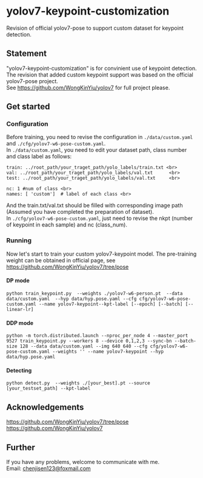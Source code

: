 # yolov7-keypoint-customization
Revision of official yolov7-pose to support custom dataset for keypoint detection.<br>
## Statement
"yolov7-keypoint-customization" is for convinient use of keypoint detection. The revision that added custom keypoint support was based on the official yolov7-pose project.<br>
See https://github.com/WongKinYiu/yolov7 for full project please.
## Get started
### Configuration
Before training, you need to revise the configuration in ```./data/custom.yaml``` and ```./cfg/yolov7-w6-pose-custom.yaml```.<br>
In ```./data/custom.yaml```, you need to edit your dataset path, class number and class label as follows:<br>
```
train: ../root_path/your_traget_path/yolo_labels/train.txt <br>
val: ../root_path/your_traget_path/yolo_labels/val.txt      <br>
test: ../root_path/your_traget_path/yolo_labels/val.txt     <br>

nc: 1 #num of class <br>
names: [ 'custom']  # label of each class <br>
```
And the train.txt/val.txt should be filled with corresponding image path (Assumed you have completed the preparation of dataset). <br>
In ```./cfg/yolov7-w6-pose-custom.yaml```, just need to revise the nkpt (number of keypoint in each sample) and nc (class_num).<br>
### Running
Now let's start to train your custom yolov7-keypoint model. The pre-training weight can be obtained in official page, see https://github.com/WongKinYiu/yolov7/tree/pose <br>
#### DP mode
```python train_keypoint.py  --weights ./yolov7-w6-person.pt  --data data/custom.yaml  --hyp data/hyp.pose.yaml --cfg cfg/yolov7-w6-pose-custom.yaml --name yolov7-keypoint--kpt-label [--epoch] [--batch] [--linear-lr]```<br>
#### DDP mode
```python -m torch.distributed.launch --nproc_per_node 4 --master_port 9527 train_keypoint.py --workers 8 --device 0,1,2,3 --sync-bn --batch-size 128 --data data/custom.yaml --img 640 640 --cfg cfg/yolov7-w6-pose-custom.yaml --weights '' --name yolov7-keypoint --hyp data/hyp.pose.yaml```<br>
#### Detecting
```python detect.py  --weights ./[your_best].pt --source [your_testset_path] --kpt-label ```<br>
## Acknowledgements
https://github.com/WongKinYiu/yolov7/tree/pose <br>
https://github.com/WongKinYiu/yolov7 <br>
## Further
If you have any problems, welcome to communicate with me. <br>
Email: chenjisen123@foxmail.com <br>
